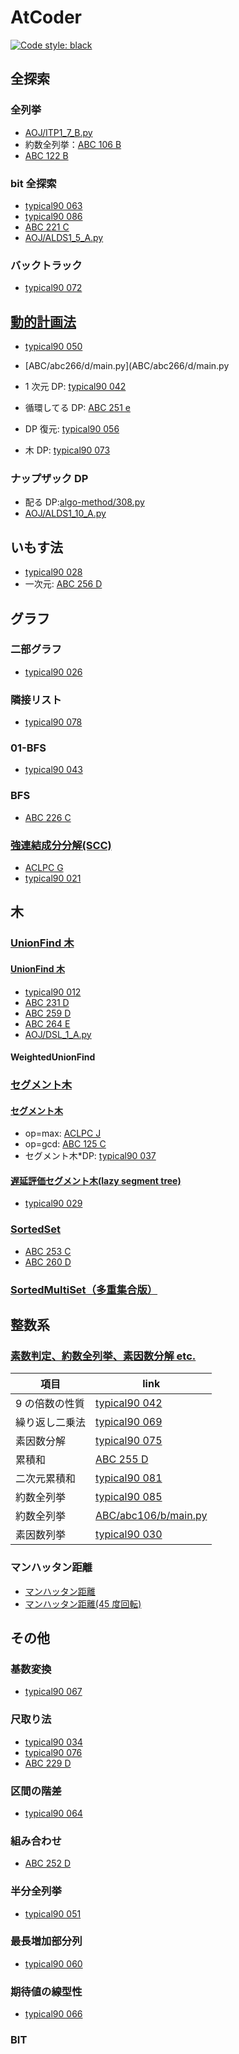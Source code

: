 # AtCoder

[![Code style: black](https://img.shields.io/badge/code%20style-black-000000.svg)](https://github.com/psf/black)

## 全探索

### 全列挙

- [AOJ/ITP1_7_B.py](AOJ/ITP1_7_B.py)
- 約数全列挙：[ABC 106 B](ABC/abc106/b/main.py)
- [ABC 122 B](ABC/abc122/b/main.py)

### bit 全探索

- [typical90 063](typical90/063_MonochromaticSubgrid.py)
- [typical90 086](typical90/086_SnukesFavoriteArrays.py)
- [ABC 221 C](ABC/abc221/c/main.py)
- [AOJ/ALDS1_5_A.py](AOJ/ALDS1_5_A.py)

### バックトラック

- [typical90 072](typical90/072_LoopRailwayPlan.py)

## [動的計画法](Library/DP/README.md)

- [typical90 050](typical90/050_StairJump.py)
- [ABC/abc266/d/main.py](ABC/abc266/d/main.py

- 1 次元 DP: [typical90 042](typical90/042_MultipleOf9.py)
- 循環してる DP: [ABC 251 e](ABC/abc251/e/main.py)
- DP 復元: [typical90 056](typical90/056_LuckyBag.py)
- 木 DP: [typical90 073](typical90/073_WeNeedBothAnB.py)

### ナップザック DP

- 配る DP:[algo-method/308.py](algo-method/308.py)
- [AOJ/ALDS1_10_A.py](AOJ/ALDS1_10_A.py)

## いもす法

- [typical90 028](typical90/028_ClutteredPaper.py)
- 一次元: [ABC 256 D](ABC/abc256/d/main.py)

## グラフ

### 二部グラフ

- [typical90 026](typical90/026_IndependentSetOnATree.py)

### 隣接リスト

- [typical90 078](typical90/078_EasyGraphProblem.py)

### 01-BFS

- [typical90 043](typical90/043_MazeChallengeWithLackOfSleep.py)

### BFS

- [ABC 226 C](ABC/abc226/c/main.py)

### [強連結成分分解(SCC)](Library/Graph/README.md)

- [ACLPC G](ACLPC/G-SCC.py)
- [typical90 021](typical90/021_ComeBackInOnePiece.py)

## 木

### [UnionFind 木](Library/UnionFind/README.md)

#### [UnionFind 木](Library/UnionFind/UnionFind.py)

- [typical90 012](typical90/012_RedPainting.py)
- [ABC 231 D](ABC/abc231/d/main.py)
- [ABC 259 D](ABC/abc259/d/main.py)
- [ABC 264 E](ABC/abc264/e/main.py)
- [AOJ/DSL_1_A.py](AOJ/DSL_1_A.py)

#### WeightedUnionFind

### [セグメント木](Library/SegmentTree/README.md)

#### [セグメント木](Library/SegmentTree/SegmentTree.py)

- op=max: [ACLPC J](ACLPC/J-SegmentTree.py)
- op=gcd: [ABC 125 C](ABC/abc125/c/main.py)
- セグメント木\*DP: [typical90 037](typical90/037_DontLeaveTheSpice.py)

#### [遅延評価セグメント木(lazy segment tree)](Library/SegmentTree/LazySegmentTree.py)

- [typical90 029](typical90/029_LongBricks.py)

### [SortedSet](Library/SortedSet/SortedSet.py)

- [ABC 253 C](ABC/abc253/c/main.py)
- [ABC 260 D](ABC/abc260/d/main_stdset.py)

### [SortedMultiSet（多重集合版）](Library/SortedSet/SortedMulitiset.py)

## 整数系

### [素数判定、約数全列挙、素因数分解 etc.](Library/Math/README.md)

| 項目           | link                                                |
| -------------- | --------------------------------------------------- |
| 9 の倍数の性質 | [typical90 042](typical90/042_MultipleOf9.py)       |
| 繰り返し二乗法 | [typical90 069](typical90/069_ColorfulBlocks2.py)   |
| 素因数分解     | [typical90 075](typical90/075_MagicForBalls.py)     |
| 累積和         | [ABC 255 D](ABC/abc255/d/main.py)                   |
| 二次元累積和   | [typical90 081](typical90/081_FriendlyGroup.py)     |
| 約数全列挙     | [typical90 085](typical90/085_Multiplication085.py) |
| 約数全列挙     | [ABC/abc106/b/main.py](ABC/abc106/b/main.py)        |
| 素因数列挙     | [typical90 030](typical90/030_KFactors.py)          |

### マンハッタン距離

- [マンハッタン距離](typical90/070_PlantPlanning.py)
- [マンハッタン距離(45 度回転)](typical90/036_ManhattanDistance.py)

## その他

### 基数変換

- [typical90 067](typical90/067_Base8to9.py)

### 尺取り法

- [typical90 034](typical90/034_ThereAreFewTypesOfElements.py)
- [typical90 076](typical90/076_CakeCut.py)
- [ABC 229 D](ABC/abc229/d/main.py)

### 区間の階差

- [typical90 064](typical90/064_Uplift.py)

### 組み合わせ

- [ABC 252 D](ABC/abc252/d/main.py)

### 半分全列挙

- [typical90 051](typical90/051_TypicalShop.py)

### 最長増加部分列

- [typical90 060](typical90/060_Chimera.py)

### 期待値の線型性

- [typical90 066](typical90/066_VariousArrays.py)

### BIT
